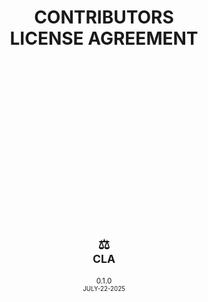<div id="top">
    <h1 align="center">CONTRIBUTORS<br>LICENSE AGREEMENT</h1>
</div>




<br><br><br><br><br><br><br><br><br><br><br><br><br>

<div  align="center">
    <br><h2>⚖️<br><sub>CLA</sub></h2>
    <sup><span>0.1.0<span><br><sup>JULY-22-2025</sup></sup>
</div>